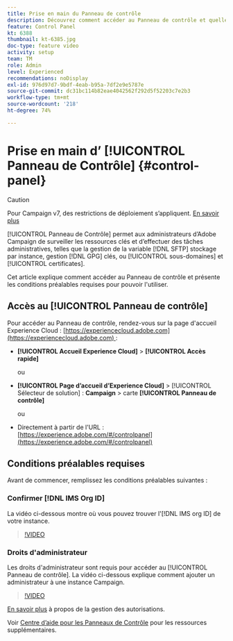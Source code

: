 ```yaml
---
title: Prise en main du Panneau de contrôle
description: Découvrez comment accéder au Panneau de contrôle et quelles sont les conditions préalables requises pour pouvoir l'utiliser.
feature: Control Panel
kt: 6388
thumbnail: kt-6385.jpg
doc-type: feature video
activity: setup
team: TM
role: Admin
level: Experienced
recommendations: noDisplay
exl-id: 976d97d7-9bdf-4eab-b95a-7df2e9e5787e
source-git-commit: dc31bc114b82eae4042562f292d5f52203c7e2b3
workflow-type: tm+mt
source-wordcount: '218'
ht-degree: 74%

---
```


# Prise en main d’ [!UICONTROL Panneau de Contrôle] {#control-panel}

>[!CAUTION]
> Pour Campaign v7, des restrictions de déploiement s’appliquent. [En savoir plus](https://experienceleague.adobe.com/docs/control-panel/using/faq.html?lang=en#v7-restrictions)

[!UICONTROL Panneau de Contrôle] permet aux administrateurs d’Adobe Campaign de surveiller les ressources clés et d’effectuer des tâches administratives, telles que la gestion de la variable [!DNL SFTP] stockage par instance, gestion [!DNL GPG] clés, ou [!UICONTROL sous-domaines] et [!UICONTROL certificates].

Cet article explique comment accéder au Panneau de contrôle et présente les conditions préalables requises pour pouvoir l&#39;utiliser.

## Accès au [!UICONTROL Panneau de contrôle]

Pour accéder au Panneau de contrôle, rendez-vous sur la page d&#39;accueil Experience Cloud : [https://experiencecloud.adobe.com](https://experiencecloud.adobe.com) :

* **[!UICONTROL Accueil Experience Cloud]** > **[!UICONTROL Accès rapide]**

   ou
* **[!UICONTROL Page d’accueil d’Experience Cloud]** > [!UICONTROL Sélecteur de solution] : **Campaign** > carte **[!UICONTROL Panneau de contrôle]**

   ou

* Directement à partir de l&#39;URL : [https://experience.adobe.com/#/controlpanel](https://experience.adobe.com/#/controlpanel)

## Conditions préalables requises

Avant de commencer, remplissez les conditions préalables suivantes :

### Confirmer [!DNL IMS Org ID]

La vidéo ci-dessous montre où vous pouvez trouver l&#39;[!DNL IMS org ID] de votre instance.

>[!VIDEO](https://video.tv.adobe.com/v/27183?quality=12)

### Droits d&#39;administrateur

Les droits d&#39;administrateur sont requis pour accéder au [!UICONTROL Panneau de contrôle].
La vidéo ci-dessous explique comment ajouter un administrateur à une instance Campaign.

>[!VIDEO](https://video.tv.adobe.com/v/27147?quality=12)

[En savoir plus](https://experienceleague.adobe.com/docs/control-panel/using/discover-control-panel/managing-permissions.html?lang=fr#discover-control-panel) à propos de la gestion des autorisations.

Voir [Centre d’aide pour les Panneaux de Contrôle](https://experienceleague.adobe.com/docs/control-panel/using/control-panel-home.html?lang=fr) pour les ressources supplémentaires.

